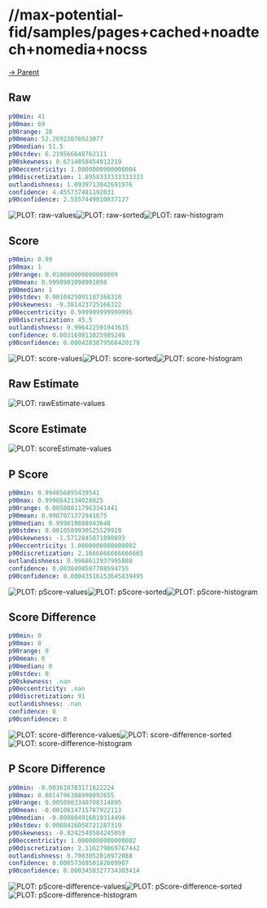 
# //max-potential-fid/samples/pages+cached+noadtech+nomedia+nocss

[→ Parent](../..)


## Raw


```yaml
p90min: 41
p90max: 69
p90range: 28
p90mean: 52.26923076923077
p90median: 51.5
p90stdev: 6.219566648762111
p90skewness: 0.6714858454912219
p90eccentricity: 1.0000000000000004
p90discretization: 1.8958333333333333
outlandishness: 1.0939713042691976
confidence: 4.455737481192031
p90confidence: 2.5557449810037127

```

![PLOT: raw-values](./raw/values.svg)![PLOT: raw-sorted](./raw/sorted.svg)![PLOT: raw-histogram](./raw/histogram.svg)
## Score


```yaml
p90min: 0.99
p90max: 1
p90range: 0.010000000000000009
p90mean: 0.9998901098901098
p90median: 1
p90stdev: 0.0010425091187368318
p90skewness: -9.381423725166322
p90eccentricity: 0.999999999999995
p90discretization: 45.5
outlandishness: 0.996422591943615
confidence: 0.003169813825985246
p90confidence: 0.0004283879566420179

```

![PLOT: score-values](./score/values.svg)![PLOT: score-sorted](./score/sorted.svg)![PLOT: score-histogram](./score/histogram.svg)
## Raw Estimate

![PLOT: rawEstimate-values](./rawEstimate/values.svg)
## Score Estimate

![PLOT: scoreEstimate-values](./scoreEstimate/values.svg)
## P Score


```yaml
p90min: 0.994856095439541
p90max: 0.9998642134028825
p90range: 0.005008117963341441
p90mean: 0.9987071372941875
p90median: 0.999019888943648
p90stdev: 0.0010589930525529928
p90skewness: -1.5712845071890893
p90eccentricity: 1.0000000000000002
p90discretization: 2.1666666666666665
outlandishness: 0.9968612937995888
confidence: 0.0030498597708594755
p90confidence: 0.00043516153645839495

```

![PLOT: pScore-values](./pScore/values.svg)![PLOT: pScore-sorted](./pScore/sorted.svg)![PLOT: pScore-histogram](./pScore/histogram.svg)
## Score Difference


```yaml
p90min: 0
p90max: 0
p90range: 0
p90mean: 0
p90median: 0
p90stdev: 0
p90skewness: .nan
p90eccentricity: .nan
p90discretization: 91
outlandishness: .nan
confidence: 0
p90confidence: 0

```

![PLOT: score-difference-values](./score-difference/values.svg)![PLOT: score-difference-sorted](./score-difference/sorted.svg)![PLOT: score-difference-histogram](./score-difference/histogram.svg)
## P Score Difference


```yaml
p90min: -0.003618703171822224
p90max: 0.0014796308990092655
p90range: 0.0050983340708314895
p90mean: -0.0010814715787922113
p90median: -0.000804916819314494
p90stdev: 0.0008416058721287319
p90skewness: -0.8242540584245059
p90eccentricity: 1.0000000000000002
p90discretization: 2.116279069767442
outlandishness: 0.7903052018972088
confidence: 0.0005736950182609907
p90confidence: 0.0003458327734303414

```

![PLOT: pScore-difference-values](./pScore-difference/values.svg)![PLOT: pScore-difference-sorted](./pScore-difference/sorted.svg)![PLOT: pScore-difference-histogram](./pScore-difference/histogram.svg)